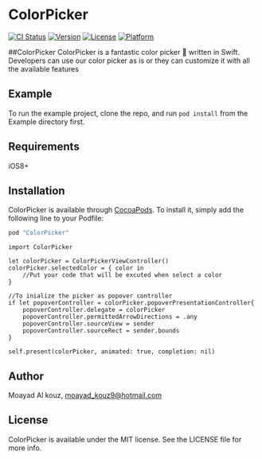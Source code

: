 # ColorPicker

[![CI Status](http://img.shields.io/travis/malkouz/ColorPicker.svg?style=flat)](https://travis-ci.org/malkouz/ColorPicker)
[![Version](https://img.shields.io/cocoapods/v/ColorPicker.svg?style=flat)](http://cocoapods.org/pods/ColorPicker)
[![License](https://img.shields.io/cocoapods/l/ColorPicker.svg?style=flat)](http://cocoapods.org/pods/ColorPicker)
[![Platform](https://img.shields.io/cocoapods/p/ColorPicker.svg?style=flat)](http://cocoapods.org/pods/ColorPicker)

##ColorPicker
ColorPicker is a fantastic color picker 🎨 written in Swift. Developers can use our color picker as is or they can customize it with all the available features

## Example

To run the example project, clone the repo, and run `pod install` from the Example directory first.

## Requirements
iOS8+

## Installation

ColorPicker is available through [CocoaPods](http://cocoapods.org). To install
it, simply add the following line to your Podfile:

```ruby
pod "ColorPicker"
```

```easy to use
import ColorPicker

let colorPicker = ColorPickerViewController()
colorPicker.selectedColor = { color in
    //Put your code that will be excuted when select a color
}

//To inialize the picker as popover controller
if let popoverController = colorPicker.popoverPresentationController{
    popoverController.delegate = colorPicker
    popoverController.permittedArrowDirections = .any
    popoverController.sourceView = sender
    popoverController.sourceRect = sender.bounds
}

self.present(colorPicker, animated: true, completion: nil)

```



## Author

Moayad Al kouz, moayad_kouz9@hotmail.com

## License

ColorPicker is available under the MIT license. See the LICENSE file for more info.
